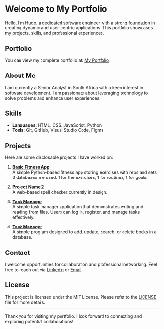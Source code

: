 # Welcome to My Portfolio

Hello, I'm Hugo, a dedicated software engineer with a strong foundation in creating dynamic and user-centric applications. This portfolio showcases my projects, skills, and professional experiences.

## Portfolio

You can view my complete portfolio at: [My Portfolio](https://HugoBrlw.github.io/HugoBrlw)

## About Me

I am currently a Senior Analyst in South Africa with a keen interest in software development. I am passionate about leveraging technology to solve problems and enhance user experiences.

## Skills

- **Languages**: HTML, CSS, JavaScript, Python
- **Tools**: Git, GitHub, Visual Studio Code, Figma

## Projects

Here are some disclosable projects I have worked on:

1. **[Basic Fitness App](https://github.com/HugoBrlw/Basic-Fitness-App)**  
   A simple Python-based fitness app storing exercises with reps and sets 3 databases are used: 1 for the exercises, 1 for routines, 1 for goals.

2. **[Project Name 2](https://github.com/HugoBrlw/spell_checker)**  
   A web-based spell checker currently in design.

3. **[Task Manager](https://github.com/HugoBrlw/Task-Manager)**  
   A simple task manager application that demonstrates writing and reading from files. Users can log in, register, and manage tasks effectively.

4. **[Task Manager](https://github.com/HugoBrlw/Task-Manager)**  
   A simple program designed to add, update, search, or delete books in a database.


## Contact

I welcome opportunities for collaboration and professional networking. Feel free to reach out via [LinkedIn](https://www.linkedin.com/in/hugo-barlow-a102151b0/) or [Email](mailto:hugobrlw@gmail.com).

## License

This project is licensed under the MIT License. Please refer to the [LICENSE](LICENSE) file for more details.

---

Thank you for visiting my portfolio. I look forward to connecting and exploring potential collaborations!
